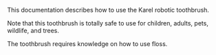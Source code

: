This documentation describes how to use the Karel robotic toothbrush.

Note that this toothbrush is totally safe to use for children, adults, pets, wildlife, and trees.

The toothbrush requires knowledge on how to use floss.
